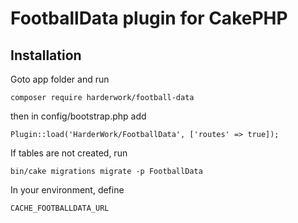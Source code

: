 # FootballData plugin for CakePHP

## Installation
Goto app folder and run

```
composer require harderwork/football-data
```

then in config/bootstrap.php add

```
Plugin::load('HarderWork/FootballData', ['routes' => true]);
```

If tables are not created, run
```
bin/cake migrations migrate -p FootballData
```

In your environment, define
```
CACHE_FOOTBALLDATA_URL
```
